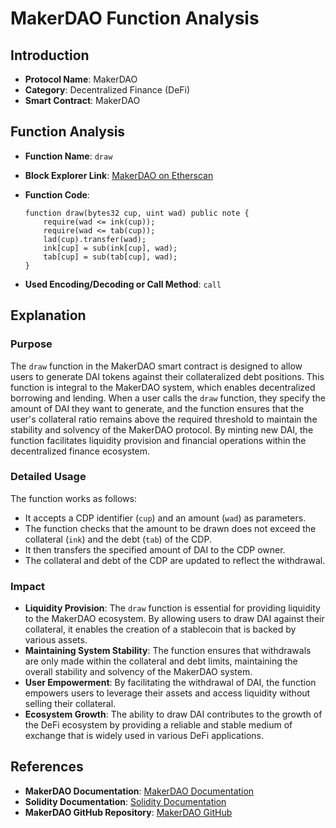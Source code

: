 
# MakerDAO Function Analysis

## Introduction

- **Protocol Name**: MakerDAO
- **Category**: Decentralized Finance (DeFi)
- **Smart Contract**: MakerDAO

## Function Analysis

- **Function Name**: `draw`
- **Block Explorer Link**: [MakerDAO on Etherscan](https://etherscan.io/address/0x9f8f72aa9304c8b593d555f12ef6589cc3a579a2#code)
- **Function Code**:
    ```solidity
    function draw(bytes32 cup, uint wad) public note {
        require(wad <= ink(cup));
        require(wad <= tab(cup));
        lad(cup).transfer(wad);
        ink[cup] = sub(ink[cup], wad);
        tab[cup] = sub(tab[cup], wad);
    }
    ```

- **Used Encoding/Decoding or Call Method**: `call`

## Explanation

### Purpose
The `draw` function in the MakerDAO smart contract is designed to allow users to generate DAI tokens against their collateralized debt positions. This function is integral to the MakerDAO system, which enables decentralized borrowing and lending. When a user calls the `draw` function, they specify the amount of DAI they want to generate, and the function ensures that the user's collateral ratio remains above the required threshold to maintain the stability and solvency of the MakerDAO protocol. By minting new DAI, the function facilitates liquidity provision and financial operations within the decentralized finance ecosystem.

### Detailed Usage
The function works as follows:
- It accepts a CDP identifier (`cup`) and an amount (`wad`) as parameters.
- The function checks that the amount to be drawn does not exceed the collateral (`ink`) and the debt (`tab`) of the CDP.
- It then transfers the specified amount of DAI to the CDP owner.
- The collateral and debt of the CDP are updated to reflect the withdrawal.

### Impact
- **Liquidity Provision**: The `draw` function is essential for providing liquidity to the MakerDAO ecosystem. By allowing users to draw DAI against their collateral, it enables the creation of a stablecoin that is backed by various assets.
- **Maintaining System Stability**: The function ensures that withdrawals are only made within the collateral and debt limits, maintaining the overall stability and solvency of the MakerDAO system.
- **User Empowerment**: By facilitating the withdrawal of DAI, the function empowers users to leverage their assets and access liquidity without selling their collateral.
- **Ecosystem Growth**: The ability to draw DAI contributes to the growth of the DeFi ecosystem by providing a reliable and stable medium of exchange that is widely used in various DeFi applications.

## References

- **MakerDAO Documentation**: [MakerDAO Documentation](https://docs.makerdao.com)
- **Solidity Documentation**: [Solidity Documentation](https://docs.soliditylang.org/en/v0.8.6/)
- **MakerDAO GitHub Repository**: [MakerDAO GitHub](https://github.com/makerdao)
